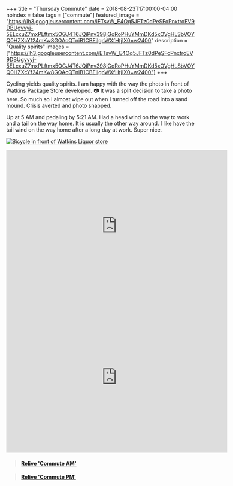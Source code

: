 +++
title =  "Thursday Commute"
date = 2018-08-23T17:00:00-04:00
noindex = false
tags = ["commute"]
featured_image = "https://lh3.googleusercontent.com/iETsvW_E4Oq5JFTz0dPeSFoPnxtroEV9DBUgvvyj-5ELcxuZ7mxPLftmx5OGJ4T6JQiPnv398jGoRoPHuYMmDKd5xOVgHLSbVOYQ0HZXcYf24mKw8GOAcQTniB1CBEiIgnWXfHtjIX0=w2400"
description = "Quality spirits"
images = ["https://lh3.googleusercontent.com/iETsvW_E4Oq5JFTz0dPeSFoPnxtroEV9DBUgvvyj-5ELcxuZ7mxPLftmx5OGJ4T6JQiPnv398jGoRoPHuYMmDKd5xOVgHLSbVOYQ0HZXcYf24mKw8GOAcQTniB1CBEiIgnWXfHtjIX0=w2400"]
+++

Cycling yields quality spirits. I am happy with the way the photo in front of Watkins Package Store developed. 📷 It was a split decision to take a photo here. So much so I almost wipe out when I turned off the road into a sand mound. Crisis averted and photo snapped.

Up at 5 AM and pedaling by 5:21 AM. Had a head wind on the way to work and a tail on the way home. It is usually the other way around. I like have the tail wind on the way home after a long day at work. Super nice.

[![Bicycle in front of Watkins Liquor store](https://lh3.googleusercontent.com/iETsvW_E4Oq5JFTz0dPeSFoPnxtroEV9DBUgvvyj-5ELcxuZ7mxPLftmx5OGJ4T6JQiPnv398jGoRoPHuYMmDKd5xOVgHLSbVOYQ0HZXcYf24mKw8GOAcQTniB1CBEiIgnWXfHtjIX0=w2400)](https://lh3.googleusercontent.com/iETsvW_E4Oq5JFTz0dPeSFoPnxtroEV9DBUgvvyj-5ELcxuZ7mxPLftmx5OGJ4T6JQiPnv398jGoRoPHuYMmDKd5xOVgHLSbVOYQ0HZXcYf24mKw8GOAcQTniB1CBEiIgnWXfHtjIX0=w2400)

<iframe height='405' width='590' frameborder='0' allowtransparency='true' scrolling='no' src='https://www.strava.com/activities/1791704428/embed/64a064b4282f4d97b5fbc284b248875e41903e95'></iframe>

<iframe height='405' width='590' frameborder='0' allowtransparency='true' scrolling='no' src='https://www.strava.com/activities/1793003110/embed/975af7c618be62cc68ccf75ebf3a0a0687f79116'></iframe>

<blockquote class="embedly-card" data-card-controls="0" data-card-key="f1631a41cb254ca5b035dc5747a5bd75"><h4><a href="https://www.relive.cc/view/1791704428?r=embed-site">Relive 'Commute AM'</a></h4></blockquote>
        <script async src="//cdn.embedly.com/widgets/platform.js" charset="UTF-8"></script>

<blockquote class="embedly-card" data-card-controls="0" data-card-key="f1631a41cb254ca5b035dc5747a5bd75"><h4><a href="https://www.relive.cc/view/1793003110?r=embed-site">Relive 'Commute PM'</a></h4></blockquote>
          <script async src="//cdn.embedly.com/widgets/platform.js" charset="UTF-8"></script>
